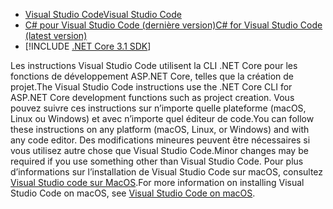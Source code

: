 * [<span data-ttu-id="0341c-101">Visual Studio Code</span><span class="sxs-lookup"><span data-stu-id="0341c-101">Visual Studio Code</span></span>](https://code.visualstudio.com/download)
* [<span data-ttu-id="0341c-102">C# pour Visual Studio Code (dernière version)</span><span class="sxs-lookup"><span data-stu-id="0341c-102">C# for Visual Studio Code (latest version)</span></span>](https://marketplace.visualstudio.com/items?itemName=ms-dotnettools.csharp)
* [!INCLUDE [.NET Core 3.1 SDK](~/includes/3.1-SDK.md)]

<span data-ttu-id="0341c-103">Les instructions Visual Studio Code utilisent la CLI .NET Core pour les fonctions de développement ASP.NET Core, telles que la création de projet.</span><span class="sxs-lookup"><span data-stu-id="0341c-103">The Visual Studio Code instructions use the .NET Core CLI for ASP.NET Core development functions such as project creation.</span></span> <span data-ttu-id="0341c-104">Vous pouvez suivre ces instructions sur n’importe quelle plateforme (macOS, Linux ou Windows) et avec n’importe quel éditeur de code.</span><span class="sxs-lookup"><span data-stu-id="0341c-104">You can follow these instructions on any platform (macOS, Linux, or Windows) and with any code editor.</span></span> <span data-ttu-id="0341c-105">Des modifications mineures peuvent être nécessaires si vous utilisez autre chose que Visual Studio Code.</span><span class="sxs-lookup"><span data-stu-id="0341c-105">Minor changes may be required if you use something other than Visual Studio Code.</span></span> <span data-ttu-id="0341c-106">Pour plus d’informations sur l’installation de Visual Studio Code sur macOS, consultez [Visual Studio code sur MacOS](https://code.visualstudio.com/docs/setup/mac).</span><span class="sxs-lookup"><span data-stu-id="0341c-106">For more information on installing Visual Studio Code on macOS, see [Visual Studio Code on macOS](https://code.visualstudio.com/docs/setup/mac).</span></span>
